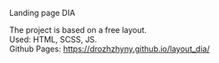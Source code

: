 Landing page DIA

The project is based on a free layout.\
Used: HTML, SCSS, JS.\
Github Pages: https://drozhzhyny.github.io/layout_dia/

